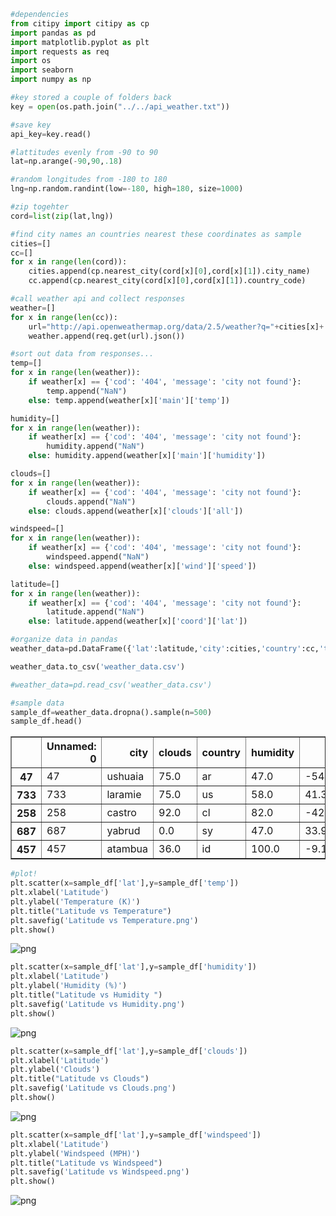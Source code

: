 

```python
#dependencies
from citipy import citipy as cp
import pandas as pd
import matplotlib.pyplot as plt
import requests as req
import os 
import seaborn
import numpy as np

```


```python
#key stored a couple of folders back
key = open(os.path.join("../../api_weather.txt"))
```


```python
#save key
api_key=key.read()

```


```python
#lattitudes evenly from -90 to 90
lat=np.arange(-90,90,.18)
```


```python
#random longitudes from -180 to 180
lng=np.random.randint(low=-180, high=180, size=1000)
```


```python
#zip togehter
cord=list(zip(lat,lng))
```


```python
#find city names an countries nearest these coordinates as sample
cities=[]
cc=[]
for x in range(len(cord)):
    cities.append(cp.nearest_city(cord[x][0],cord[x][1]).city_name)
    cc.append(cp.nearest_city(cord[x][0],cord[x][1]).country_code)

```


```python
#call weather api and collect responses
weather=[]
for x in range(len(cc)):
    url="http://api.openweathermap.org/data/2.5/weather?q="+cities[x]+','+cc[x]+api_key
    weather.append(req.get(url).json())
```


```python
#sort out data from responses...
temp=[]
for x in range(len(weather)):
    if weather[x] == {'cod': '404', 'message': 'city not found'}:
        temp.append("NaN")
    else: temp.append(weather[x]['main']['temp'])

```


```python
humidity=[]
for x in range(len(weather)):
    if weather[x] == {'cod': '404', 'message': 'city not found'}:
        humidity.append("NaN")
    else: humidity.append(weather[x]['main']['humidity'])

```


```python
clouds=[]
for x in range(len(weather)):
    if weather[x] == {'cod': '404', 'message': 'city not found'}:
        clouds.append("NaN")
    else: clouds.append(weather[x]['clouds']['all'])

```


```python
windspeed=[]
for x in range(len(weather)):
    if weather[x] == {'cod': '404', 'message': 'city not found'}:
        windspeed.append("NaN")
    else: windspeed.append(weather[x]['wind']['speed'])

```


```python
latitude=[]
for x in range(len(weather)):
    if weather[x] == {'cod': '404', 'message': 'city not found'}:
        latitude.append("NaN")
    else: latitude.append(weather[x]['coord']['lat'])

```


```python
#organize data in pandas
weather_data=pd.DataFrame({'lat':latitude,'city':cities,'country':cc,'temp':temp,'humidity':humidity,'clouds':clouds,'windspeed':windspeed})
```


```python
weather_data.to_csv('weather_data.csv')

```


```python
#weather_data=pd.read_csv('weather_data.csv')
```


```python
#sample data
sample_df=weather_data.dropna().sample(n=500)
sample_df.head()
```




<div>
<style>
    .dataframe thead tr:only-child th {
        text-align: right;
    }

    .dataframe thead th {
        text-align: left;
    }

    .dataframe tbody tr th {
        vertical-align: top;
    }
</style>
<table border="1" class="dataframe">
  <thead>
    <tr style="text-align: right;">
      <th></th>
      <th>Unnamed: 0</th>
      <th>city</th>
      <th>clouds</th>
      <th>country</th>
      <th>humidity</th>
      <th>lat</th>
      <th>temp</th>
      <th>windspeed</th>
    </tr>
  </thead>
  <tbody>
    <tr>
      <th>47</th>
      <td>47</td>
      <td>ushuaia</td>
      <td>75.0</td>
      <td>ar</td>
      <td>47.0</td>
      <td>-54.81</td>
      <td>288.150</td>
      <td>11.30</td>
    </tr>
    <tr>
      <th>733</th>
      <td>733</td>
      <td>laramie</td>
      <td>75.0</td>
      <td>us</td>
      <td>58.0</td>
      <td>41.31</td>
      <td>273.970</td>
      <td>3.10</td>
    </tr>
    <tr>
      <th>258</th>
      <td>258</td>
      <td>castro</td>
      <td>92.0</td>
      <td>cl</td>
      <td>82.0</td>
      <td>-42.48</td>
      <td>290.283</td>
      <td>1.67</td>
    </tr>
    <tr>
      <th>687</th>
      <td>687</td>
      <td>yabrud</td>
      <td>0.0</td>
      <td>sy</td>
      <td>47.0</td>
      <td>33.97</td>
      <td>287.150</td>
      <td>1.02</td>
    </tr>
    <tr>
      <th>457</th>
      <td>457</td>
      <td>atambua</td>
      <td>36.0</td>
      <td>id</td>
      <td>100.0</td>
      <td>-9.11</td>
      <td>298.608</td>
      <td>0.52</td>
    </tr>
  </tbody>
</table>
</div>




```python
#plot!
plt.scatter(x=sample_df['lat'],y=sample_df['temp'])
plt.xlabel('Latitude')
plt.ylabel('Temperature (K)')
plt.title("Latitude vs Temperature")
plt.savefig('Latitude vs Temperature.png')
plt.show()

```


![png](output_17_0.png)



```python
plt.scatter(x=sample_df['lat'],y=sample_df['humidity'])
plt.xlabel('Latitude')
plt.ylabel('Humidity (%)')
plt.title("Latitude vs Humidity ")
plt.savefig('Latitude vs Humidity.png')
plt.show()

```


![png](output_18_0.png)



```python
plt.scatter(x=sample_df['lat'],y=sample_df['clouds'])
plt.xlabel('Latitude')
plt.ylabel('Clouds')
plt.title("Latitude vs Clouds")
plt.savefig('Latitude vs Clouds.png')
plt.show()

```


![png](output_19_0.png)



```python
plt.scatter(x=sample_df['lat'],y=sample_df['windspeed'])
plt.xlabel('Latitude')
plt.ylabel('Windspeed (MPH)')
plt.title("Latitude vs Windspeed")
plt.savefig('Latitude vs Windspeed.png')
plt.show()

```


![png](output_20_0.png)



```python

```
